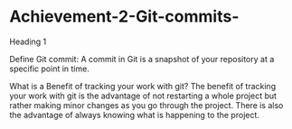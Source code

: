 # Achievement-2-Git-commits-
Heading 1

Define Git commit: A commit in Git is a snapshot of your repository at a specific point in time. 

What is a Benefit of tracking your work with git?
The benefit of tracking your work with git is the advantage of not restarting a whole project but rather making minor changes as you go through the project. There is also the advantage of always knowing what is happening to the project.